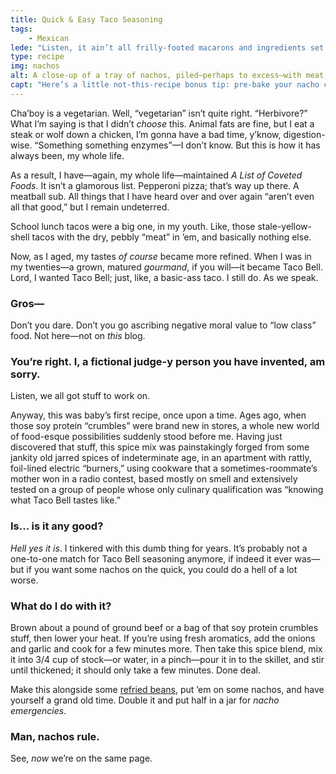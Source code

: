 ```yaml
---
title: Quick & Easy Taco Seasoning
tags: 
    - Mexican
lede: "Listen, it ain’t all frilly-footed macarons and ingredients set in italics around here."
type: recipe
img: nachos
alt: A close-up of a tray of nachos, piled—perhaps to excess—with meat, beans, lettuce, tomatoes, and red peppers.
capt: "Here’s a little not-this-recipe bonus tip: pre-bake your nacho chips to golden brown <em>before</em> you top them."
---
```


Cha’boy is a vegetarian. Well, “vegetarian” isn’t quite right. “Herbivore?” What I’m saying is that I didn’t _choose_ this. Animal fats are fine, but I eat a steak or wolf down a chicken, I’m gonna have a bad time, y’know, digestion-wise. “Something something enzymes”—I don’t know. But this is how it has always been, my whole life.

As a result, I have—again, my whole life—maintained _A List of Coveted Foods_. It isn’t a glamorous list. Pepperoni pizza; that’s way up there. A meatball sub. All things that I have heard over and over again “aren’t even all that good,” but I remain undeterred. 

School lunch tacos were a big one, in my youth. Like, those stale-yellow-shell tacos with the dry, pebbly “meat” in ’em, and basically nothing else. 

Now, as I aged, my tastes _of course_ became more refined. When I was in my twenties—a grown, matured _gourmand_, if you will—it became Taco Bell. Lord, I wanted Taco Bell; just, like, a basic-ass taco. I still do. As we speak.

### Gros—

Don’t you dare. Don’t you go ascribing negative moral value to “low class” food. Not here—not on _this_ blog.

### You’re right. I, a fictional judge-y person you have invented, am sorry.

Listen, we all got stuff to work on.

Anyway, this was baby’s first recipe, once upon a time. Ages ago, when those soy protein “crumbles” were brand new in stores, a whole new world of food-esque possibilities suddenly stood before me. Having just discovered that stuff, this spice mix was painstakingly forged from some jankity old jarred spices of indeterminate age, in an apartment with rattly, foil-lined electric “burners,” using cookware that a sometimes-roommate’s mother won in a radio contest, based mostly on smell and extensively tested on a group of people whose only culinary qualification was “knowing what Taco Bell tastes like.”

### Is... is it any good?

_Hell yes it is_. I tinkered with this dumb thing for years. It’s probably not a one-to-one match for Taco Bell seasoning anymore, if indeed it ever was—but if you want some nachos on the quick, you could do a hell of a lot worse. 

### What do I do with it?

Brown about a pound of ground beef or a bag of that soy protein crumbles stuff, then lower your heat. If you’re using fresh aromatics, add the onions and garlic and cook for a few minutes more. Then take this spice blend, mix it into 3/4 cup of stock—or water, in a pinch—pour it in to the skillet, and stir until thickened; it should only take a few minutes. Done deal. 

Make this alongside some [refried beans](/recipes/refried-beans/), put ’em on some nachos, and have yourself a grand old time. Double it and put half in a jar for _nacho emergencies_.

### Man, nachos rule.

See, _now_ we’re on the same page.
